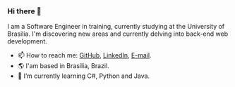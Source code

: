 ### Hi there 👋
I am a Software Engineer in training, currently studying at the University of Brasilia. I'm discovering new areas and currently delving into back-end web development.

- 📫 How to reach me: [GitHub](https://github.com/Stain19), [LinkedIn](www.linkedin.com/in/pedro-henrique-braga-de-morais-31017337), [E-mail](pedrobraga.uol@gmail.com).
- 🌎 I'am based in Brasília, Brazil.
- 🌱 I’m currently learning C#, Python and Java.
